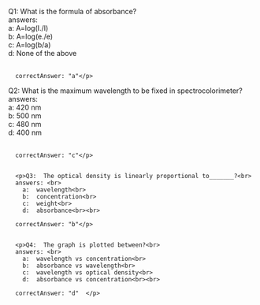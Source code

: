  <p>Q1:  What is the formula of absorbance? <br> 
      answers: <br>
        a:  A=log(I./I)<br>                   
        b:  A=log(e./e)<br>                   
        c:  A=log(b/a) <br>                 
        d:  None of the above<br><br>                    
      
      correctAnswer: "a"</p>               
    

   <p>Q2: What is the maximum wavelength to be fixed in spectrocolorimeter?  <br>
      answers: <br>
        a:  420 nm<br>                  
        b:  500 nm<br>                  
        c:  480 nm<br>                  
        d:  400 nm<br><br>               
      
      correctAnswer: "c"</p>               
                       
    
      <p>Q3:  The optical density is linearly proportional to_______?<br>  
      answers: <br>
        a:  wavelength<br>                  
        b:  concentration<br>                  
        c:  weight<br>                
        d:  absorbance<br><br>                   
      
      correctAnswer: "b"</p>               
    
        
      <p>Q4:  The graph is plotted between?<br>  
      answers: <br>
        a:  wavelength vs concentration<br>                  
        b:  absorbance vs wavelength<br>                  
        c:  wavelength vs optical density<br>                  
        d:  absorbance vs concentration<br><br>                   
      
      correctAnswer: "d"  </p>             
    
          
